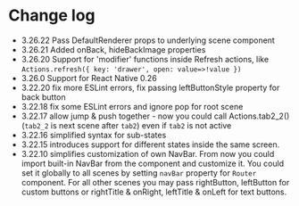 # Change log
- 3.26.22 Pass DefaultRenderer props to underlying scene component
- 3.26.21 Added onBack, hideBackImage properties
- 3.26.20 Support for 'modifier' functions inside Refresh actions, like `Actions.refresh({ key: 'drawer', open: value=>!value })`
- 3.26.0 Support for React Native 0.26
- 3.22.20 fix more ESLint errors, fix passing leftButtonStyle property for back button
- 3.22.18 fix some ESLint errors and ignore pop for root scene
- 3.22.17 allow jump & push together - now you could call Actions.tab2_2() (`tab2_2` is next scene after `tab2`) even if `tab2` is not active
- 3.22.16 simplified syntax for sub-states
- 3.22.15 introduces support for different states inside the same screen.
- 3.22.10 simplifies customization of own NavBar. From now you could import built-in NavBar from the component and customize it. You could set it globally to all scenes by setting `navBar` property for `Router` component.
For all other scenes you may pass rightButton, leftButton for custom buttons or rightTitle & onRight, leftTitle & onLeft for text buttons.
